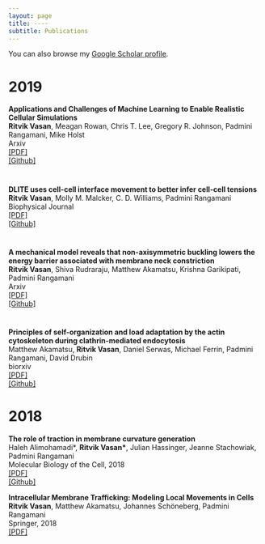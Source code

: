 ```yaml
---
layout: page
title: ----
subtitle: Publications
---
```


You can also browse my <a href="https://scholar.google.com/citations?user=NFIAyPIAAAAJ&hl=en&oi=ao" target="_blank">Google Scholar profile</a>.
<br />

<h1>
    <a name='2019'></a> 2019
</h1>
<div class="media">
    <div class="media-body">
       <p class="media-heading">
          <strong>Applications and Challenges of Machine Learning to Enable Realistic Cellular Simulations
</strong><br />
          <b>Ritvik Vasan</b>, Meagan Rowan, Chris T. Lee, Gregory R. Johnson, Padmini Rangamani, Mike Holst<br />
          Arxiv<br />
          <a href="https://arxiv.org/pdf/1911.05218.pdf">[PDF]</a> <br />
          <a href="https://github.com/AllenCellModeling/Gaussian_CVAE">[Github]</a> <br />
       </p>
    </div>
</div>
<h1>
</h1>
<div class="media">
    <div class="media-body">
       <p class="media-heading">
          <strong>DLITE uses cell-cell interface movement to better infer cell-cell tensions
</strong><br />
          <b>Ritvik Vasan</b>, Molly M. Malcker, C. D. Williams, Padmini Rangamani<br />
          Biophysical Journal<br />
          <a href="https://reader.elsevier.com/reader/sd/pii/S0006349519308215?token=E72EF09967CEDA4A2C6FEC5E2649A7BE60AC39799F6DFD3F3D47F51A35D625ECA7DBFD56250C2F74569B0A5420CA6561">[PDF]</a> <br />
          <a href="https://github.com/AllenCellModeling/DLITE/">[Github]</a> <br />
       </p>
    </div>
</div>
<h1>
</h1>
<div class="media">
    <div class="media-body">
       <p class="media-heading">
          <strong>A mechanical model reveals that non-axisymmetric buckling lowers the energy barrier associated with membrane neck constriction
</strong><br />
          <b>Ritvik Vasan</b>, Shiva Rudraraju, Matthew Akamatsu, Krishna Garikipati, Padmini Rangamani<br />
          Arxiv<br />
          <a href="https://arxiv.org/pdf/1906.06443.pdf">[PDF]</a> <br />
          <a href="https://github.com/cmmg/biologicalMembraneMechanics">[Github]</a> <br />
       </p>
    </div>
</div>
<h1>
</h1>
<div class="media">
    <div class="media-body">
       <p class="media-heading">
          <strong>Principles of self-organization and load adaptation by the actin cytoskeleton during clathrin-mediated endocytosis
</strong><br />
          Matthew Akamatsu, <b>Ritvik Vasan</b>, Daniel Serwas, Michael Ferrin, Padmini Rangamani, David Drubin<br />
          biorxiv<br />
          <a href="https://www.biorxiv.org/content/biorxiv/early/2019/06/21/678797.full.pdf">[PDF]</a> <br />
          <a href="https://github.com/DrubinBarnes/Akamatsu_CME_manuscript">[Github]</a> <br />
       </p>
    </div>
</div>
<h1>
    <a name='2018'></a> 2018
</h1>
<div class="media">
    <div class="media-body">
       <p class="media-heading">
          <strong>The role of traction in membrane curvature generation</strong><br />
          Haleh Alimohamadi*, <b>Ritvik Vasan*</b>, Julian Hassinger, Jeanne Stachowiak, Padmini Rangamani<br />
          Molecular Biology of the Cell, 2018<br />
          <a href="https://www.molbiolcell.org/doi/pdf/10.1091/mbc.E18-02-0087">[PDF]</a><br />
          <a href="https://github.com/ritvikvasan/EMM">[Github]</a> <br />
       </p>
    </div>
</div> 
<div class="media">
    <div class="media-body">
       <p class="media-heading">
          <strong>Intracellular Membrane Trafficking: Modeling Local Movements in Cells</strong><br />
          <b>Ritvik Vasan</b>, Matthew Akamatsu, Johannes Schöneberg, Padmini Rangamani <br />
          Springer, 2018<br />
          <a href="https://link.springer.com/content/pdf/10.1007%2F978-3-319-96842-1_9.pdf">[PDF]</a><br />
       </p>
    </div>
</div>
